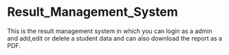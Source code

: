 # Result_Management_System

This is the result management system in which you can login as a admin and add,edit or delete a student data and can also download the report as a PDF.
